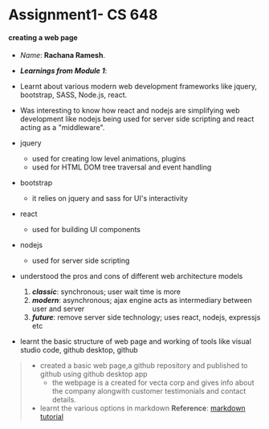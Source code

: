 # Assignment1- CS 648
#### creating a web page
* _Name_: **Rachana Ramesh**.
* **_Learnings from Module 1_**: 
* Learnt about various modern web development frameworks like jquery, bootstrap, SASS, Node.js, react.
* Was interesting to know how react and nodejs are simplifying web development like nodejs being used for server side scripting and react acting as a "middleware".
* jquery
    * used for creating low level animations, plugins
    * used for HTML DOM tree traversal and event handling
* bootstrap
    * it relies on jquery and sass for UI's interactivity
* react
    * used for building UI components
* nodejs
    * used for server side scripting    

* understood the pros and cons of different web architecture models
    1. **_classic_**: synchronous; user wait time is more
    2. **_modern_**: asynchronous; ajax engine acts as intermediary between user and server
    3. **_future_**: remove server side technology; uses react, nodejs, expressjs etc
* learnt the basic structure of web page and working of tools like visual studio code, github desktop, github
> * created a basic web page,a github repository and published to github using github desktop app
>   * the webpage is a created for vecta corp and gives info about the company alongwith customer testimonials and contact details. 
> * learnt the various options in markdown 
**Reference**: [markdown tutorial](www.markdowntutorial.com)
